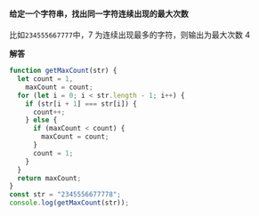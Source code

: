 #### 给定一个字符串，找出同一字符连续出现的最大次数

比如`234555667777`中，7 为连续出现最多的字符，则输出为最大次数 4

**解答**<br>

```js
function getMaxCount(str) {
  let count = 1,
    maxCount = count;
  for (let i = 0; i < str.length - 1; i++) {
    if (str[i + 1] === str[i]) {
      count++;
    } else {
      if (maxCount < count) {
        maxCount = count;
      }
      count = 1;
    }
  }
  return maxCount;
}
const str = "2345556677778";
console.log(getMaxCount(str));
```
